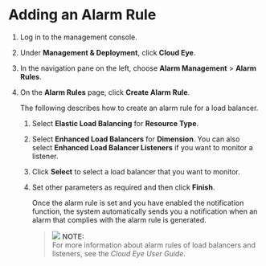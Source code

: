 # Adding an Alarm Rule<a name="EN-US_TOPIC_0124328098"></a>

1.  Log in to the management console.
2.  Under  **Management & Deployment**, click  **Cloud Eye**.
3.  In the navigation pane on the left, choose  **Alarm Management**  \>  **Alarm Rules**.
4.  On the  **Alarm Rules**  page, click  **Create Alarm Rule**.

    The following describes how to create an alarm rule for a load balancer.

    1.  Select  **Elastic Load Balancing**  for  **Resource Type**.
    2.  Select  **Enhanced Load Balancers**  for  **Dimension**. You can also select  **Enhanced Load Balancer Listeners**  if you want to monitor a listener.
    3.  Click  **Select**  to select a load balancer that you want to monitor.
    4.  Set other parameters as required and then click  **Finish**.

        Once the alarm rule is set and you have enabled the notification function, the system automatically sends you a notification when an alarm that complies with the alarm rule is generated.

        >![](/images/icon-note.gif) **NOTE:**   
        >For more information about alarm rules of load balancers and listeners, see the  _Cloud Eye User Guide_.  



